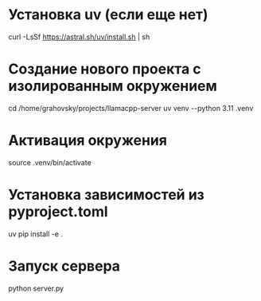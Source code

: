 # Установка uv (если еще нет)
curl -LsSf https://astral.sh/uv/install.sh | sh

# Создание нового проекта с изолированным окружением
cd /home/grahovsky/projects/llamacpp-server
uv venv --python 3.11 .venv

# Активация окружения
source .venv/bin/activate

# Установка зависимостей из pyproject.toml
uv pip install -e .

# Запуск сервера
python server.py
